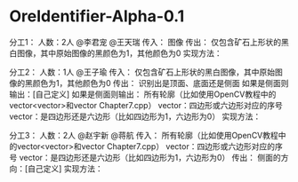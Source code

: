 # OreIdentifier-Alpha-0.1

分工1：
人数：2人 @李君宠 @王天瑞
传入：	图像
传出：	仅包含矿石上形状的黑白图像，其中原始图像的黑颜色为1，其他颜色为0
实现方法：

分工2：
人数：1人 @王子瑜
传入：	仅包含矿石上形状的黑白图像，其中原始图像的黑颜色为1，其他颜色为0
传出：	识别出是顶面、底面还是侧面
	如果是侧面则输出：[自己定义]
	如果是侧面则输出：
		所有轮廓（比如使用OpenCV教程中的vector<vector<Point>>和vector<Vec4i> Chapter7.cpp）
		vector<int>：四边形或六边形对应的序号
		vector<int>：是四边形还是六边形（比如四边形为1，六边形为0）
实现方法：

分工3：
人数：2人 @赵宇新 @蒋航
传入：	所有轮廓（比如使用OpenCV教程中的vector<vector<Point>>和vector<Vec4i> Chapter7.cpp）
	vector<int>：四边形或六边形对应的序号
	vector<int>：是四边形还是六边形（比如四边形为1，六边形为0）
传出：	侧面的方向：[自己定义]
实现方法：


